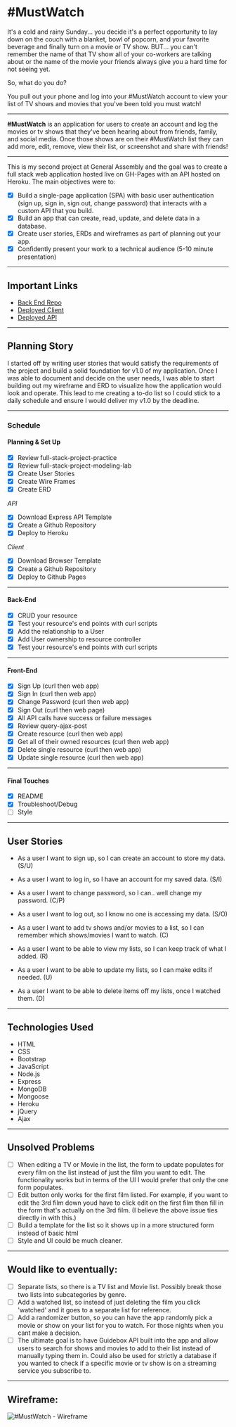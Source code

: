 # #MustWatch
It's a cold and rainy Sunday... you decide it's a perfect opportunity to lay down on the couch with a blanket, bowl of popcorn, and your favorite beverage and finally turn on a movie or TV show. BUT... you can't remember the name of that TV show all of your co-workers are talking about or the name of the movie your friends always give you a hard time for not seeing yet. 

So, what do you do? 

You pull out your phone and log into your #MustWatch account to view your list of TV shows and movies that you've been told you must watch!
___
**#MustWatch** is an application for users to create an account and log the movies or tv shows that they've been hearing about from friends, family, and social media. Once those shows are on their #MustWatch list they can add more, edit, remove, view their list, or screenshot and share with friends!
___
This is my second project at General Assembly and the goal was to create a full stack
web application hosted live on GH-Pages with an API hosted on Heroku. The main objectives
were to:
- [X] Build a single-page application (SPA) with basic user authentication
(sign up, sign in, sign out, change password) that interacts with a custom API that you build.
- [X] Build an app that can create, read, update, and delete data in a database.
- [X] Create user stories, ERDs and wireframes as part of planning out your app.
- [X] Confidently present your work to a technical audience (5-10 minute presentation)
___
## Important Links
- [Back End Repo](https://github.com/mjeder/must-watch-api)
- [Deployed Client](https://mjeder.github.io/must-watch-client/)
- [Deployed API](https://must-watch-api.herokuapp.com/)
___
## Planning Story
I started off by writing user stories that would satisfy the requirements of the project and build a solid foundation for v1.0 of my application. Once I was able to document and decide on the user needs, I was able to start building out my wireframe and ERD to visualize how the application would look and operate. This lead to me creating a to-do list so I could stick to a daily schedule and ensure I would deliver my v1.0 by the deadline.
___
### Schedule
#### Planning & Set Up
- [x] Review full-stack-project-practice
- [x] Review full-stack-project-modeling-lab
- [x] Create User Stories
- [x] Create Wire Frames
- [x] Create ERD

*API*
- [X] Download Express API Template
- [X] Create a Github Repository
- [X] Deploy to Heroku

*Client*
- [X] Download Browser Template
- [X] Create a Github Repository
- [X] Deploy to Github Pages
___
#### Back-End
- [X] CRUD your resource
- [X] Test your resource's end points with curl scripts
- [X] Add the relationship to a User
- [X] Add User ownership to resource controller
- [X] Test your resource's end points with curl scripts
___
#### Front-End
- [X] Sign Up (curl then web app)
- [X] Sign In (curl then web app)
- [X] Change Password (curl then web app)
- [X] Sign Out (curl then web page)
- [X] All API calls have success or failure messages
- [X] Review query-ajax-post
- [X] Create resource (curl then web app)
- [X] Get all of their owned resources (curl then web app)
- [X] Delete single resource (curl then web app)
- [X] Update single resource (curl then web app)
___
#### Final Touches
- [X] README
- [X] Troubleshoot/Debug
- [ ] Style
___
## User Stories
- As a user I want to sign up, so I can create an account to store my data. (S/U)

- As a user I want to log in, so I have an account for my saved data. (S/I)

- As a user I want to change password, so I can.. well change my password. (C/P)

- As a user I want to log out, so I know no one is accessing my data. (S/O)

- As a user I want to add tv shows and/or movies to a list, so I can remember
  which shows/movies I want to watch. (C)

- As a user I want to be able to view my lists, so I can keep track of what I added. (R)

- As a user I want to be able to update my lists, so I can make edits if needed. (U)

- As a user I want to be able to delete items off my lists, once I watched them. (D)
___
## Technologies Used
- HTML
- CSS
- Bootstrap
- JavaScript
- Node.js
- Express
- MongoDB
- Mongoose
- Heroku
- jQuery
- Ajax
___
## Unsolved Problems
- [ ] When editing a TV or Movie in the list, the form to update populates for every film on the list instead of just the film you want to edit. The functionality works but in terms of the UI I would prefer that only the one form populates.
- [ ] Edit button only works for the first film listed. For example, if you want to edit the 3rd film down youd have to click edit on the first film then fill in the form that's actually on the 3rd film. (I believe the above issue ties directly in with this.)
- [ ] Build a template for the list so it shows up in a more structured form instead of basic html
- [ ] Style and UI could be much cleaner.
___
## Would like to eventually:
- [ ] Separate lists, so there is a TV list and Movie list. Possibly break those two lists into subcategories by genre.
- [ ] Add a watched list, so instead of just deleting the film you click 'watched' and it goes to a separate list for reference. 
- [ ] Add a randomizer button, so you can have the app randomly pick a movie or show on your list for you to watch. For those nights when you cant make a decision. 
- [ ] The ultimate goal is to have Guidebox API built into the app and allow users to search for shows and movies to add to their list instead of manually typing them in. Could also be used for strictly a database if you wanted to check if a specific movie or tv show is on a streaming service you subscribe to.
___
## Wireframe:
![#MustWatch - Wireframe](https://i.imgur.com/Q4HODXr.png)
